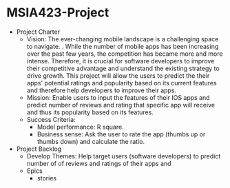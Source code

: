 # MSIA423-Project

 - Project Charter
	 - Vision: The ever-changing mobile landscape is a challenging space to navigate. . While the number of mobile apps has been increasing over the past few years, the competition has became more and more intense. Therefore, it is crucial for software developers to improve their competitive advantage and understand the existing strategy to drive growth. This project will allow the users to predict the their apps' potential ratings and popularity based on its current features and therefore help developers to improve their apps.
	 - Mission: Enable users to input the features of their IOS apps and predict number of reviews and rating that specific app will receive and thus its popularity based on its features. 
	 - Success Criteria: 
		 - Model performance: R square. 
		 - Business sense: Ask the user to rate the app (thumbs up or thumbs down) and calculate the ratio. 
 - Project Backlog
	 - Develop Themes: Help target users (software developers) to predict number of of reviews and ratings of their apps and 
	 - Epics
		 - stories 

<!--stackedit_data:
eyJoaXN0b3J5IjpbMjI5ODc5NzY3LDE2ODQ3NjcwMTIsMTk5ND
EyMDAwLDk3ODA5NjQ4Ml19
-->